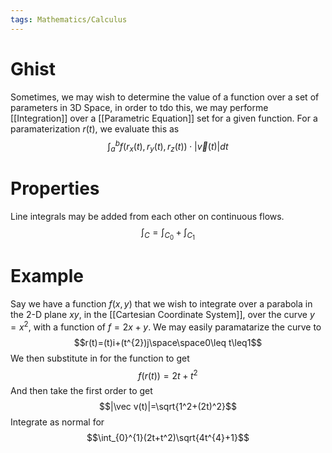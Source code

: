```yaml
---
tags: Mathematics/Calculus
---
```

# Ghist
Sometimes, we may wish to determine the value of a function over a set of parameters in 3D Space, in order to tdo this, we may performe [[Integration]] over a [[Parametric Equation]] set for a given function. For a paramaterization $r(t)$, we evaluate this as $$\int_{a}^{b}f(r_{x}(t), r_{y}(t),r_{z}(t))\cdot|\vec v(t)|dt$$
# Properties
Line integrals may be added from each other on continuous flows. $$\int_{C}=\int_{C_{0}}+\int_{C_{1}}$$

# Example
Say we have a function $f(x,y)$ that we wish to integrate over a parabola in the 2-D plane $xy$, in the [[Cartesian Coordinate System]], over the curve $y=x^2$, with a function of $f=2x+y$. We may easily paramatarize the curve to $$r(t)=(t)i+(t^{2})j\space\space0\leq t\leq1$$We then substitute in for the function to get $$f(r(t))=2t+t^{2}$$And then take the first order to get $$|\vec v(t)|=\sqrt{1^2+(2t)^2}$$
Integrate as normal for $$\int_{0}^{1}(2t+t^2)\sqrt{4t^{4}+1}$$